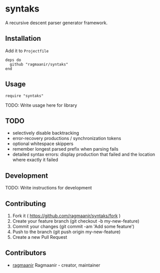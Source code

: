 # syntaks

A recursive descent parser generator framework.

## Installation

Add it to `Projectfile`

```crystal
deps do
  github "ragmaanir/syntaks"
end
```

## Usage

```crystal
require "syntaks"
```

TODO: Write usage here for library

## TODO

- selectively disable backtracking
- error-recovery productions / synchronization tokens
- optional whitespace skippers
- remember longest parsed prefix when parsing fails
- detailed syntax errors: display production that failed and the location where exactly it failed

## Development

TODO: Write instructions for development

## Contributing

1. Fork it ( https://github.com/ragmaanir/syntaks/fork )
2. Create your feature branch (git checkout -b my-new-feature)
3. Commit your changes (git commit -am 'Add some feature')
4. Push to the branch (git push origin my-new-feature)
5. Create a new Pull Request

## Contributors

- [ragmaanir](https://github.com/ragmaanir) Ragmaanir - creator, maintainer
